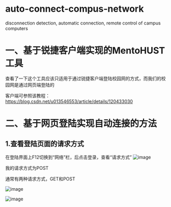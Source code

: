 # auto-connect-compus-network
disconnection detection, automatic connection, remote control of campus computers

# 一、基于锐捷客户端实现的MentoHUST工具

查看了一下这个工具应该只适用于通过锐捷客户端登陆校园网的方式，而我们的校园网是通过网页端登陆的

客户端可参照该教程：https://blog.csdn.net/u013546553/article/details/120433030

# 二、基于网页登陆实现自动连接的方法

## 1.查看登陆页面的请求方式

在登陆界面上F12切换到“网络”栏，后点击登录，查看“请求方式”
![image](https://github.com/carmen520/auto-connect-compus-network/assets/52569696/fd579633-4ec9-469a-9f95-f705be5d54ce)

我的请求方式为POST

通常有两种请求方式，GET和POST

![image](https://github.com/carmen520/auto-connect-compus-network/assets/52569696/fcc71ef6-52b8-4d79-a6ca-d33ba90e3285)


![image](https://github.com/carmen520/auto-connect-compus-network/assets/52569696/4506c5c9-fa58-4ff9-ba59-1bec7096903c)
